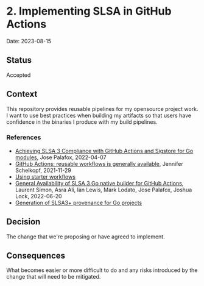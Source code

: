 # 2. Implementing SLSA in GitHub Actions

Date: 2023-08-15

## Status

Accepted

## Context

This repository provides reusable pipelines for my opensource project work.
I want to use best practices when building my artifacts so that users have
confidence in the binaries I produce with my build pipelines.

### References

- [Achieving SLSA 3 Compliance with GitHub Actions and Sigstore for Go modules](https://github.blog/2022-04-07-slsa-3-compliance-with-github-actions/), Jose Palafox, 2022-04-07
- [GitHub Actions: reusable workflows is generally available](https://github.blog/2021-11-29-github-actions-reusable-workflows-is-generally-available/), Jennifer Schelkopf, 2021-11-29
- [Using starter workflows](https://docs.github.com/en/actions/using-workflows/using-starter-workflows#using-starter-workflows)
- [General Availability of SLSA 3 Go native builder for GitHub Actions](https://slsa.dev/blog/2022/06/slsa-github-workflows), Laurent Simon, Asra Ali, Ian Lewis, Mark Lodato, Jose Palafox, Joshua Lock, 2022-06-20
- [Generation of SLSA3+ provenance for Go projects](https://pkg.go.dev/github.com/slsa-framework/slsa-github-generator/internal/builders/go#section-readme)

## Decision

The change that we're proposing or have agreed to implement.

## Consequences

What becomes easier or more difficult to do and any risks introduced by the change that will need to be mitigated.
